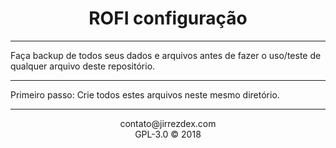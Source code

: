 <H1 align=center>ROFI configuração</H1>

---

Faça backup de todos seus dados e arquivos antes de fazer o uso/teste de qualquer arquivo deste repositório.

---

Primeiro passo: Crie todos estes arquivos neste mesmo diretório.

---

<p align=center>contato@jirrezdex.com<br />GPL-3.0 © 2018<p>

